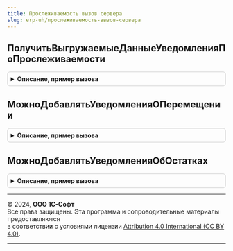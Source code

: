 ```yaml
---
title: Прослеживаемость вызов сервера
slug: erp-uh/прослеживаемость-вызов-сервера
---
```



## ПолучитьВыгружаемыеДанныеУведомленияПоПрослеживаемости
<details style="margin: 1em 0; padding: 0.5em; border: 1px solid #ccc; border-radius: 6px;">

<summary style="font-weight: bold; cursor: pointer;">Описание, пример вызова</summary>

```bsl

Функция ПолучитьВыгружаемыеДанныеУведомленияПоПрослеживаемости(Ссылка) Экспорт
```

Пример вызова
```bsl
Результат = ПрослеживаемостьВызовСервера.ПолучитьВыгружаемыеДанныеУведомленияПоПрослеживаемости(Ссылка) 
```
</details>

## МожноДобавлятьУведомленияОПеремещении
<details style="margin: 1em 0; padding: 0.5em; border: 1px solid #ccc; border-radius: 6px;">

<summary style="font-weight: bold; cursor: pointer;">Описание, пример вызова</summary>

```bsl

Функция МожноДобавлятьУведомленияОПеремещении() Экспорт
```

Пример вызова
```bsl
Результат = ПрослеживаемостьВызовСервера.МожноДобавлятьУведомленияОПеремещении() 
```
</details>

## МожноДобавлятьУведомленияОбОстатках
<details style="margin: 1em 0; padding: 0.5em; border: 1px solid #ccc; border-radius: 6px;">

<summary style="font-weight: bold; cursor: pointer;">Описание, пример вызова</summary>

```bsl

Функция МожноДобавлятьУведомленияОбОстатках() Экспорт
```

Пример вызова
```bsl
Результат = ПрослеживаемостьВызовСервера.МожноДобавлятьУведомленияОбОстатках() 
```
</details>

---

© 2024, **ООО 1С-Софт**  
Все права защищены. Эта программа и сопроводительные материалы предоставляются  
в соответствии с условиями лицензии [Attribution 4.0 International (CC BY 4.0)](https://creativecommons.org/licenses/by/4.0/legalcode).

---

